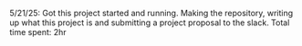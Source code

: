 5/21/25: 
Got this project started and running. Making the repository, writing up what this project is and submitting a project proposal to the slack. 
Total time spent: 2hr 
